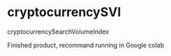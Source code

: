# cryptocurrencySVI
cryptocurrencySearchVolumeIndex

Finished product, recommand running in Google colab 
